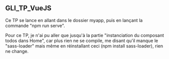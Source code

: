 ## GLI_TP_VueJS

Ce TP se lance en allant dans le dossier myapp, puis en lançant la commande "npm run serve".

Pour ce TP, je n'ai pu aller que jusqu'à la partie "instanciation du composant todos dans Home", car plus rien ne se compile,
me disant qu'il manque le "sass-loader" mais même en réinstallant ceci (npm install sass-loader), rien ne change.
